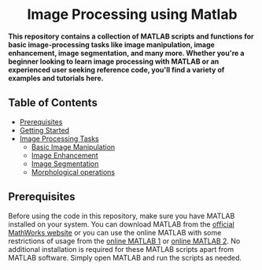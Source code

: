   <h1 align="center"> Image Processing using Matlab </h1>

**This repository contains a collection of MATLAB scripts and functions for basic image-processing tasks like image manipulation, image enhancement, image segmentation, and many more. Whether you're a beginner looking to learn image processing with MATLAB or an experienced user seeking reference code, you'll find a variety of examples and tutorials here.**
<br>

## Table of Contents

- [Prerequisites](#Prerequisites)
- [Getting Started](#getting-started)
- [Image Processing Tasks](#image-processing)
  * [Basic Image Manipulation](#image-manipulation)
  * [Image Enhancement](#image-enhancement)
  * [Image Segmentation](#image-segmentation)
  * [Morphological operations](#morphological)

## Prerequisites
Before using the code in this repository, make sure you have MATLAB installed on your system. You can download MATLAB from the [official MathWorks website](https://www.mathworks.com/) or you can use the online MATLAB with some restrictions of usage from the [online MATLAB 1](https://matlab.mathworks.com/) or [online MATLAB 2](https://in.mathworks.com/products/matlab-online.html).
No additional installation is required for these MATLAB scripts apart from MATLAB software. Simply open MATLAB and run the scripts as needed.

